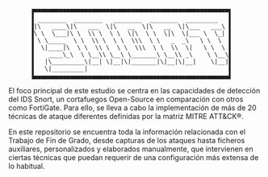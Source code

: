           ▐▀▀▀▀▀▀▀▀▀▀▀▀▀▀▀▀▀▀▀▀▀▀▀▀▀▀▀▀▀▀▀▀▀▀▀▀▀▀▀▀▀▀▀▀▀▀▀▀▀▀▀▀▀▀▌
          ▐ ________  ________   ________  ________  _________   ▌
          ▐|\   ____\|\   ___  \|\   __  \|\   __  \|\___   ___\ ▌
          ▐\ \  \___|\ \  \\ \  \ \  \|\  \ \  \|\  \|___ \  \_| ▌
          ▐ \ \_____  \ \  \\ \  \ \  \\\  \ \   _  _\   \ \  \  ▌
          ▐  \|____|\  \ \  \\ \  \ \  \\\  \ \  \\  \|   \ \  \ ▌
          ▐    ____\_\  \ \__\\ \__\ \_______\ \__\\ _\    \ \__\▌
          ▐   |\_________\|__| \|__|\|_______|\|__|\|__|    \|__|▌
          ▐   \|_________|                                       ▌
          ▐▄▄▄▄▄▄▄▄▄▄▄▄▄▄▄▄▄▄▄▄▄▄▄▄▄▄▄▄▄▄▄▄▄▄▄▄▄▄▄▄▄▄▄▄▄▄▄▄▄▄▄▄▄▄▌

El foco principal de este estudio se centra en las capacidades de detección del IDS Snort, un
cortafuegos Open-Source en comparación con otros como FortiGate. Para ello, se lleva a cabo la implementación de más de 20 técnicas de 
ataque diferentes definidas por la matriz MITRE ATT&CK®. 

En este repositorio se encuentra toda la información relacionada con el Trabajo de Fin de Grado,
desde capturas de los ataques hasta ficheros auxiliares, personalizados y elaborados manualmente,
que intervienen en ciertas técnicas que puedan requerir de una configuración más extensa de lo 
habitual.
